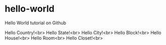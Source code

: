 # hello-world
Hello World tutorial on Github

Hello Country!<br\>
Hello State!<br\>
Hello City!<br\>
Hello Block!<br\>
Hello House!<br\>
Hello Room<br\>
Hello Closet!<br\>

